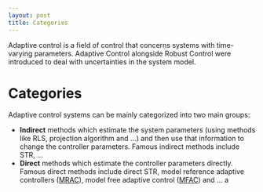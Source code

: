 ```yaml
---
layout: post
title: Categories
---
```


Adaptive control is a field of control that concerns systems with time-varying parameters. Adaptive Control alongside Robust Control were introduced to deal with uncertainties in the system model.

# Categories
Adaptive control systems can be mainly categorized into two main groups:
- __Indirect__ methods which estimate the system parameters (using methods like RLS, projection algorithm and ...) and then use that information to change the controller parameters. Famous indirect methods include STR, ...
- __Direct__ methods which estimate the controller parameters directly. Famous direct methods include direct STR, model reference adaptive controllers ([MRAC](mrac)), model free adaptive control ([MFAC](mfac)) and ...
a